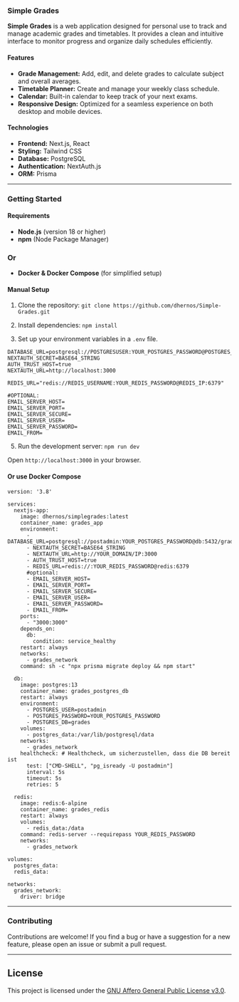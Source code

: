 ### Simple Grades

**Simple Grades** is a web application designed for personal use to track and manage academic grades and timetables. It provides a clean and intuitive interface to monitor progress and organize daily schedules efficiently.

#### Features

* **Grade Management:** Add, edit, and delete grades to calculate subject and overall averages.
* **Timetable Planner:** Create and manage your weekly class schedule.
* **Calendar:** Built-in calendar to keep track of your next exams.
* **Responsive Design:** Optimized for a seamless experience on both desktop and mobile devices.

#### Technologies

* **Frontend:** Next.js, React
* **Styling:** Tailwind CSS
* **Database:** PostgreSQL
* **Authentication:** NextAuth.js
* **ORM:** Prisma

---

### Getting Started

#### Requirements

* **Node.js** (version 18 or higher)
* **npm** (Node Package Manager)

### Or
* **Docker & Docker Compose** (for simplified setup)

#### Manual Setup

1.  Clone the repository:
    `git clone https://github.com/dhernos/Simple-Grades.git`

2.  Install dependencies:
    `npm install`

3.  Set up your environment variables in a `.env` file.

```
DATABASE_URL=postgresql://POSTGRESUSER:YOUR_POSTGRES_PASSWORD@POSTGRES_IP:5433/TABLENAME
NEXTAUTH_SECRET=BASE64_STRING
AUTH_TRUST_HOST=true
NEXTAUTH_URL=http://localhost:3000

REDIS_URL="redis://REDIS_USERNAME:YOUR_REDIS_PASSWORD@REDIS_IP:6379"

#OPTIONAL:
EMAIL_SERVER_HOST=
EMAIL_SERVER_PORT=
EMAIL_SERVER_SECURE=
EMAIL_SERVER_USER=
EMAIL_SERVER_PASSWORD=
EMAIL_FROM=
```

5.  Run the development server:
    `npm run dev`

Open `http://localhost:3000` in your browser.

#### Or use Docker Compose

```
version: '3.8'

services:
  nextjs-app:
    image: dhernos/simplegrades:latest
    container_name: grades_app
    environment:
      - DATABASE_URL=postgresql://postadmin:YOUR_POSTGRES_PASSWORD@db:5432/grades
      - NEXTAUTH_SECRET=BASE64_STRING
      - NEXTAUTH_URL=http://YOUR_DOMAIN/IP:3000
      - AUTH_TRUST_HOST=true
      - REDIS_URL=redis://:YOUR_REDIS_PASSWORD@redis:6379
      #optional:
      - EMAIL_SERVER_HOST=
      - EMAIL_SERVER_PORT=
      - EMAIL_SERVER_SECURE=
      - EMAIL_SERVER_USER=
      - EMAIL_SERVER_PASSWORD=
      - EMAIL_FROM=
    ports:
      - "3000:3000"
    depends_on:
      db:
        condition: service_healthy
    restart: always
    networks:
      - grades_network
    command: sh -c "npx prisma migrate deploy && npm start"

  db:
    image: postgres:13
    container_name: grades_postgres_db
    restart: always
    environment:
      - POSTGRES_USER=postadmin
      - POSTGRES_PASSWORD=YOUR_POSTGRES_PASSWORD
      - POSTGRES_DB=grades
    volumes:
      - postgres_data:/var/lib/postgresql/data
    networks:
      - grades_network
    healthcheck: # Healthcheck, um sicherzustellen, dass die DB bereit ist
      test: ["CMD-SHELL", "pg_isready -U postadmin"]
      interval: 5s
      timeout: 5s
      retries: 5

  redis:
    image: redis:6-alpine
    container_name: grades_redis
    restart: always
    volumes:
      - redis_data:/data
    command: redis-server --requirepass YOUR_REDIS_PASSWORD
    networks:
      - grades_network

volumes:
  postgres_data:
  redis_data:

networks:
  grades_network:
    driver: bridge
```

---

### Contributing

Contributions are welcome! If you find a bug or have a suggestion for a new feature, please open an issue or submit a pull request.

---

## License

This project is licensed under the [GNU Affero General Public License v3.0](https://www.gnu.org/licenses/agpl-3.0.html).
